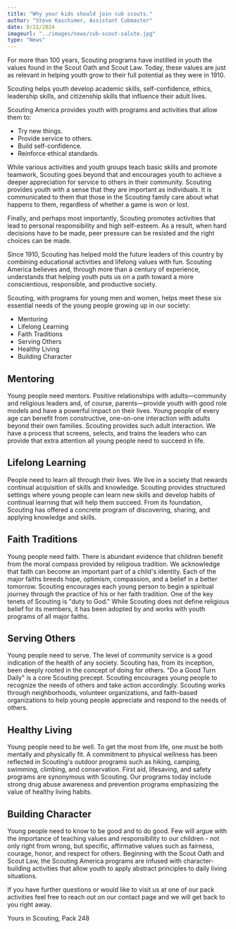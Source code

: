 ```yaml
---
title: "Why your kids should join cub scouts."
author: "Steve Kaschimer, Assistant Cubmaster"
date: 9/22/2024
imageurl: "../images/news/cub-scout-salute.jpg"
type: "News"
---
```

For more than 100 years, Scouting programs have instilled in youth the values found in the Scout Oath and Scout Law. Today, these values are just as relevant in helping youth grow to their full potential as they were in 1910.

Scouting helps youth develop academic skills, self-confidence, ethics, leadership skills, and citizenship skills that influence their adult lives.

Scouting America provides youth with programs and activities that allow them to:

* Try new things.
* Provide service to others.
* Build self-confidence.
* Reinforce ethical standards.

While various activities and youth groups teach basic skills and promote teamwork, Scouting goes beyond that and encourages youth to achieve a deeper appreciation for service to others in their community. Scouting provides youth with a sense that they are important as individuals. It is communicated to them that those in the Scouting family care about what happens to them, regardless of whether a game is won or lost.

Finally, and perhaps most importantly, Scouting promotes activities that lead to personal responsibility and high self-esteem. As a result, when hard decisions have to be made, peer pressure can be resisted and the right choices can be made.

Since 1910, Scouting has helped mold the future leaders of this country by combining educational activities and lifelong values with fun. Scouting America believes and, through more than a century of experience, understands that helping youth puts us on a path toward a more conscientious, responsible, and productive society.

Scouting, with programs for young men and women, helps meet these six essential needs of the young people growing up in our society:

* Mentoring
* Lifelong Learning
* Faith Traditions
* Serving Others
* Healthy Living
* Building Character

## Mentoring

Young people need mentors. Positive relationships with adults—community and religious leaders and, of course, parents—provide youth with good role models and have a powerful impact on their lives. Young people of every age can benefit from constructive, one-on-one interaction with adults beyond their own families. Scouting provides such adult interaction. We have a process that screens, selects, and trains the leaders who can provide that extra attention all young people need to succeed in life.

## Lifelong Learning

People need to learn all through their lives. We live in a society that rewards continual acquisition of skills and knowledge. Scouting provides structured settings where young people can learn new skills and develop habits of continual learning that will help them succeed. From its foundation, Scouting has offered a concrete program of discovering, sharing, and applying knowledge and skills.

## Faith Traditions

Young people need faith. There is abundant evidence that children benefit from the moral compass provided by religious tradition. We acknowledge that faith can become an important part of a child's identity. Each of the major faiths breeds hope, optimism, compassion, and a belief in a better tomorrow. Scouting encourages each young person to begin a spiritual journey through the practice of his or her faith tradition. One of the key tenets of Scouting is "duty to God." While Scouting does not define religious belief for its members, it has been adopted by and works with youth programs of all major faiths.

## Serving Others

Young people need to serve. The level of community service is a good indication of the health of any society. Scouting has, from its inception, been deeply rooted in the concept of doing for others. "Do a Good Turn Daily" is a core Scouting precept. Scouting encourages young people to recognize the needs of others and take action accordingly. Scouting works through neighborhoods, volunteer organizations, and faith-based organizations to help young people appreciate and respond to the needs of others.

## Healthy Living

Young people need to be well. To get the most from life, one must be both mentally and physically fit. A commitment to physical wellness has been reflected in Scouting's outdoor programs such as hiking, camping, swimming, climbing, and conservation. First aid, lifesaving, and safety programs are synonymous with Scouting. Our programs today include strong drug abuse awareness and prevention programs emphasizing the value of healthy living habits.

## Building Character

Young people need to know to be good and to do good. Few will argue with the importance of teaching values and responsibility to our children - not only right from wrong, but specific, affirmative values such as fairness, courage, honor, and respect for others. Beginning with the Scout Oath and Scout Law, the Scouting America programs are infused with character-building activities that allow youth to apply abstract principles to daily living situations.

If you have further questions or would like to visit us at one of our pack activities feel free to reach out on our contact page and we will get back to you right away.

Yours in Scouting, Pack 248

